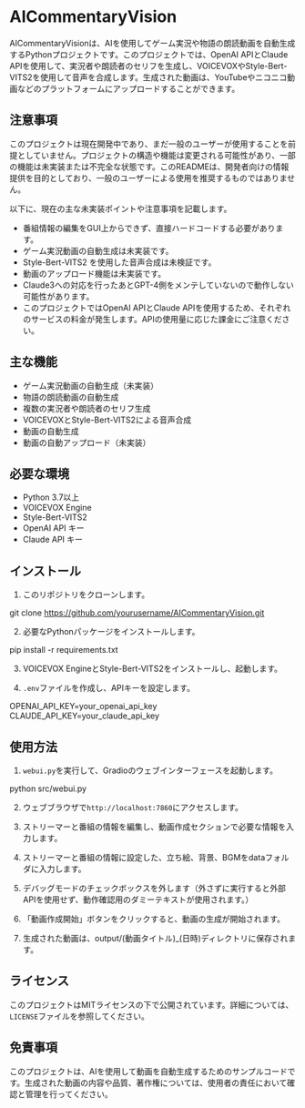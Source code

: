 # AICommentaryVision

AICommentaryVisionは、AIを使用してゲーム実況や物語の朗読動画を自動生成するPythonプロジェクトです。このプロジェクトでは、OpenAI APIとClaude APIを使用して、実況者や朗読者のセリフを生成し、VOICEVOXやStyle-Bert-VITS2を使用して音声を合成します。生成された動画は、YouTubeやニコニコ動画などのプラットフォームにアップロードすることができます。

## 注意事項

このプロジェクトは現在開発中であり、まだ一般のユーザーが使用することを前提としていません。プロジェクトの構造や機能は変更される可能性があり、一部の機能は未実装または不完全な状態です。このREADMEは、開発者向けの情報提供を目的としており、一般のユーザーによる使用を推奨するものではありません。

以下に、現在の主な未実装ポイントや注意事項を記載します。

- 番組情報の編集をGUI上からできず、直接ハードコードする必要があります。
- ゲーム実況動画の自動生成は未実装です。
- Style-Bert-VITS2 を使用した音声合成は未検証です。
- 動画のアップロード機能は未実装です。
- Claude3への対応を行ったあとGPT-4側をメンテしていないので動作しない可能性があります。
- このプロジェクトではOpenAI APIとClaude APIを使用するため、それぞれのサービスの料金が発生します。APIの使用量に応じた課金にご注意ください。


## 主な機能

- ゲーム実況動画の自動生成（未実装）
- 物語の朗読動画の自動生成
- 複数の実況者や朗読者のセリフ生成
- VOICEVOXとStyle-Bert-VITS2による音声合成
- 動画の自動生成
- 動画の自動アップロード（未実装）

## 必要な環境

- Python 3.7以上
- VOICEVOX Engine
- Style-Bert-VITS2
- OpenAI API キー
- Claude API キー

## インストール

1. このリポジトリをクローンします。

git clone https://github.com/yourusername/AICommentaryVision.git


2. 必要なPythonパッケージをインストールします。

pip install -r requirements.txt


3. VOICEVOX EngineとStyle-Bert-VITS2をインストールし、起動します。

4. `.env`ファイルを作成し、APIキーを設定します。

OPENAI_API_KEY=your_openai_api_key
CLAUDE_API_KEY=your_claude_api_key


## 使用方法

1. `webui.py`を実行して、Gradioのウェブインターフェースを起動します。

python src/webui.py

2. ウェブブラウザで`http://localhost:7860`にアクセスします。

3. ストリーマーと番組の情報を編集し、動画作成セクションで必要な情報を入力します。

4. ストリーマーと番組の情報に設定した、立ち絵、背景、BGMをdataフォルダに入力します。

5. デバッグモードのチェックボックスを外します（外さずに実行すると外部APIを使用せず、動作確認用のダミーテキストが使用されます。）

4. 「動画作成開始」ボタンをクリックすると、動画の生成が開始されます。

5. 生成された動画は、output/(動画タイトル)_(日時)ディレクトリに保存されます。

## ライセンス

このプロジェクトはMITライセンスの下で公開されています。詳細については、`LICENSE`ファイルを参照してください。


## 免責事項

このプロジェクトは、AIを使用して動画を自動生成するためのサンプルコードです。生成された動画の内容や品質、著作権については、使用者の責任において確認と管理を行ってください。
